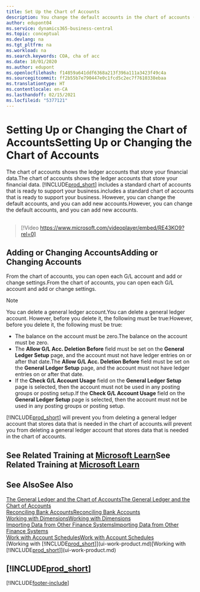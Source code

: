 ```yaml
---
title: Set Up the Chart of Accounts
description: You change the default accounts in the chart of accounts (COA), and you can add new accounts.
author: edupont04
ms.service: dynamics365-business-central
ms.topic: conceptual
ms.devlang: na
ms.tgt_pltfrm: na
ms.workload: na
ms.search.keywords: COA, cha of acc
ms.date: 10/01/2020
ms.author: edupont
ms.openlocfilehash: f14859a641ddf6368a213f396a111a3423f49c4a
ms.sourcegitcommit: ff2b55b7e790447e0c1fcd5c2ec7f7610338ebaa
ms.translationtype: HT
ms.contentlocale: en-CA
ms.lasthandoff: 02/15/2021
ms.locfileid: "5377121"
---
```

# <a name="setting-up-or-changing-the-chart-of-accounts"></a><span data-ttu-id="09415-103">Setting Up or Changing the Chart of Accounts</span><span class="sxs-lookup"><span data-stu-id="09415-103">Setting Up or Changing the Chart of Accounts</span></span>
<span data-ttu-id="09415-104">The chart of accounts shows the ledger accounts that store your financial data.</span><span class="sxs-lookup"><span data-stu-id="09415-104">The chart of accounts shows the ledger accounts that store your financial data.</span></span> [!INCLUDE[prod_short](includes/prod_short.md)] <span data-ttu-id="09415-105">includes a standard chart of accounts that is ready to support your business.</span><span class="sxs-lookup"><span data-stu-id="09415-105">includes a standard chart of accounts that is ready to support your business.</span></span>
<span data-ttu-id="09415-106">However, you can change the default accounts, and you can add new accounts.</span><span class="sxs-lookup"><span data-stu-id="09415-106">However, you can change the default accounts, and you can add new accounts.</span></span>
<br><br>  

> [!Video https://www.microsoft.com/videoplayer/embed/RE43KO9?rel=0]


## <a name="adding-or-changing-accounts"></a><span data-ttu-id="09415-107">Adding or Changing Accounts</span><span class="sxs-lookup"><span data-stu-id="09415-107">Adding or Changing Accounts</span></span>
<span data-ttu-id="09415-108">From the chart of accounts, you can open each G/L account and add or change settings.</span><span class="sxs-lookup"><span data-stu-id="09415-108">From the chart of accounts, you can open each G/L account and add or change settings.</span></span>

> [!NOTE]  
>   <span data-ttu-id="09415-109">You can delete a general ledger account.</span><span class="sxs-lookup"><span data-stu-id="09415-109">You can delete a general ledger account.</span></span> <span data-ttu-id="09415-110">However, before you delete it, the following must be true:</span><span class="sxs-lookup"><span data-stu-id="09415-110">However, before you delete it, the following must be true:</span></span>  
>  
>   * <span data-ttu-id="09415-111">The balance on the account must be zero.</span><span class="sxs-lookup"><span data-stu-id="09415-111">The balance on the account must be zero.</span></span>  
>   * <span data-ttu-id="09415-112">The **Allow G/L Acc. Deletion Before** field must be set on the **General Ledger Setup** page, and the account must not have ledger entries on or after that date.</span><span class="sxs-lookup"><span data-stu-id="09415-112">The **Allow G/L Acc. Deletion Before** field must be set on the **General Ledger Setup** page, and the account must not have ledger entries on or after that date.</span></span>  
>   * <span data-ttu-id="09415-113">If the **Check G/L Account Usage** field on the **General Ledger Setup** page is selected, then the account must not be used in any posting groups or posting setup.</span><span class="sxs-lookup"><span data-stu-id="09415-113">If the **Check G/L Account Usage** field on the **General Ledger Setup** page is selected, then the account must not be used in any posting groups or posting setup.</span></span>  

[!INCLUDE[prod_short](includes/prod_short.md)] <span data-ttu-id="09415-114">will prevent you from deleting a general ledger account that stores data that is needed in the chart of accounts.</span><span class="sxs-lookup"><span data-stu-id="09415-114">will prevent you from deleting a general ledger account that stores data that is needed in the chart of accounts.</span></span>  

## <a name="see-related-training-at-microsoft-learn"></a><span data-ttu-id="09415-115">See Related Training at [Microsoft Learn](/learn/modules/chart-accounts-dynamics-365-business-central/index)</span><span class="sxs-lookup"><span data-stu-id="09415-115">See Related Training at [Microsoft Learn](/learn/modules/chart-accounts-dynamics-365-business-central/index)</span></span>

## <a name="see-also"></a><span data-ttu-id="09415-116">See Also</span><span class="sxs-lookup"><span data-stu-id="09415-116">See Also</span></span>
[<span data-ttu-id="09415-117">The General Ledger and the Chart of Accounts</span><span class="sxs-lookup"><span data-stu-id="09415-117">The General Ledger and the Chart of Accounts</span></span>](finance-general-ledger.md)  
[<span data-ttu-id="09415-118">Reconciling Bank Accounts</span><span class="sxs-lookup"><span data-stu-id="09415-118">Reconciling Bank Accounts</span></span>](bank-manage-bank-accounts.md)  
[<span data-ttu-id="09415-119">Working with Dimensions</span><span class="sxs-lookup"><span data-stu-id="09415-119">Working with Dimensions</span></span>](finance-dimensions.md)  
[<span data-ttu-id="09415-120">Importing Data from Other Finance Systems</span><span class="sxs-lookup"><span data-stu-id="09415-120">Importing Data from Other Finance Systems</span></span>](across-import-data-configuration-packages.md)  
[<span data-ttu-id="09415-121">Work with Account Schedules</span><span class="sxs-lookup"><span data-stu-id="09415-121">Work with Account Schedules</span></span>](bi-how-work-account-schedule.md)  
<span data-ttu-id="09415-122">[Working with [!INCLUDE[prod_short](includes/prod_short.md)]](ui-work-product.md)</span><span class="sxs-lookup"><span data-stu-id="09415-122">[Working with [!INCLUDE[prod_short](includes/prod_short.md)]](ui-work-product.md)</span></span>  

## [!INCLUDE[prod_short](includes/free_trial_md.md)]


[!INCLUDE[footer-include](includes/footer-banner.md)]